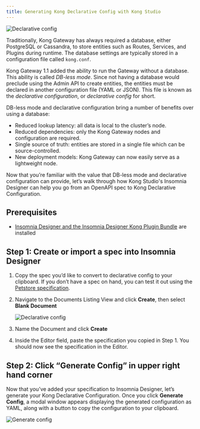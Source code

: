 ```yaml
---
title: Generating Kong Declarative Config with Kong Studio
---
```


![Declarative config](https://s3.amazonaws.com/helpscout.net/docs/assets/59e383122c7d3a40f0ed78e2/images/5ea7f7292c7d3a7e9aebbe3f/file-jTMVWOdyOR.gif)

Traditionally, Kong Gateway has always required a database, either PostgreSQL or Cassandra, to store entities such as Routes, Services, and Plugins during runtime. The database settings are typically stored in a configuration file called `kong.conf`.

Kong Gateway 1.1 added the ability to run the Gateway without a database. This ability is called *DB-less mode*. Since not having a database would preclude using the Admin API to create entities, the entities must be declared in another configuration file (YAML or JSON). This file is known as the *declarative configuration*, or *declarative config* for short.

DB-less mode and declarative configuration bring a number of benefits over using a database:

* Reduced lookup latency: all data is local to the cluster’s node.
* Reduced dependencies: only the Kong Gateway nodes and configuration are required.
* Single source of truth: entities are stored in a single file which can be source-controlled.
* New deployment models: Kong Gateway can now easily serve as a lightweight node.

Now that you’re familiar with the value that DB-less mode and declarative configuration can provide, let’s walk through how Kong Studio's Insomnia Designer can help you go from an OpenAPI spec to Kong Declarative Configuration.

## Prerequisites

* [Insomnia Designer and the Insomnia Designer Kong Plugin Bundle](/studio/{{page.kong_version}}/download-install) are installed

## Step 1: Create or import a spec into Insomnia Designer

1. Copy the spec you’d like to convert to declarative config to your clipboard. If you don’t have a spec on hand, you can test it out using the [Petstore specification](https://raw.githubusercontent.com/OAI/OpenAPI-Specification/master/examples/v3.0/petstore.yaml).

1. Navigate to the Documents Listing View and click **Create**, then select **Blank Document**

    ![Declarative config](https://s3.amazonaws.com/helpscout.net/docs/assets/59e383122c7d3a40f0ed78e2/images/5ea7f7b22c7d3a7e9aebbe48/file-w8220SsiUi.png)

1. Name the Document and click **Create**
1. Inside the Editor field, paste the specification you copied in Step 1. You should now see the specification in the Editor.

## Step 2: Click “Generate Config” in upper right hand corner

Now that you’ve added your specification to Insomnia Designer, let’s generate your Kong Declarative Configuration. Once you click **Generate Config**, a modal window appears displaying the generated configuration as YAML, along with a button to copy the configuration to your clipboard.

![Generate config](https://s3.amazonaws.com/helpscout.net/docs/assets/59e383122c7d3a40f0ed78e2/images/5ea7f8e82c7d3a7e9aebbe60/file-wQRSDB15e3.png)
